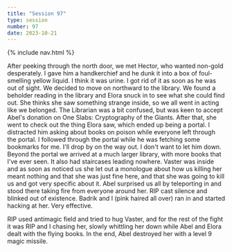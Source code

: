 ```yaml
---
title: "Session 97"
type: session
number: 97
date: 2023-10-21
---
```


{% include nav.html %}

After peeking through the north door, we met Hector, who wanted non-gold desperately. I gave him a handkerchief and he dunk it into a box of foul-smelling yellow liquid. I think it was urine. I got rid of it as soon as he was out of sight.
We decided to move on northward to the library. We found a beholder reading in the library and Elora snuck in to see what she could find out. She thinks she saw something strange inside, so we all went in acting like we belonged. The Librarian was a bit confused, but was keen to accept Abel's donation on One Slabs: Cryptography of the Giants. After that, she went to check out the thing Elora saw, which ended up being a portal. I distracted him asking about books on poison while everyone left through the portal. I followed through the portal while he was fetching some bookmarks for me. I'll drop by on the way out. I don't want to let him down.
Beyond the portal we arrived at a much larger library, with more books that I've ever seen. It also had staircases leading nowhere. Vaster was inside and as soon as noticed us she let out a monologue about how us killing her meant nothing and that she was just fine here, and that she was going to kill us and got very specific about it.
Abel surprised us all by teleporting in and stood there taking fire from everyone around her. RIP cast silence and blinked out of existence. Badrik and I (pink haired all over) ran in and started hacking at her. Very effective.

RIP used antimagic field and tried to hug Vaster, and for the rest of the fight it was RIP and I chasing her, slowly whittling her down while Abel and Elora dealt with the flying books. In the end, Abel destroyed her with a level 9 magic missile.

